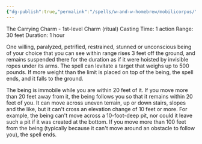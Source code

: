 ```yaml
---
{"dg-publish":true,"permalink":"/spells/w-and-w-homebrew/mobilicorpus/"}
---
```


The Carrying Charm - 1st-level Charm (ritual) 
Casting Time: 1 action 
Range: 30 feet 
Duration: 1 hour 

One willing, paralyzed, petrified, restrained, stunned or unconscious being of your choice that you can see within range rises 3 feet off the ground, and remains suspended there for the duration as if it were hoisted by invisible ropes under its arms. The spell can levitate a target that weighs up to 500 pounds. If more weight than the limit is placed on top of the being, the spell ends, and it falls to the ground. 

The being is immobile while you are within 20 feet of it. If you move more than 20 feet away from it, the being follows you so that it remains within 20 feet of you. It can move across uneven terrain, up or down stairs, slopes and the like, but it can't cross an elevation change of 10 feet or more. For example, the being can't move across a 10-foot-deep pit, nor could it leave such a pit if it was created at the bottom. If you move more than 100 feet from the being (typically because it can't move around an obstacle to follow you), the spell ends.